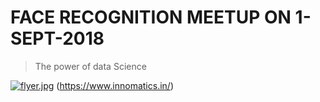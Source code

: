# FACE RECOGNITION MEETUP ON  1-SEPT-2018
> The power of data Science


[![flyer.jpg](https://s15.postimg.cc/6oef5yl4r/flyer.jpg)](https://www.innomatics.in/)
(https://www.innomatics.in/)
